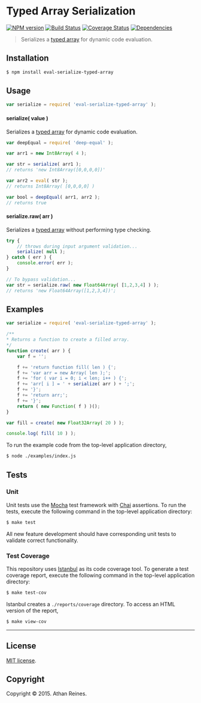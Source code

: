 Typed Array Serialization
===
[![NPM version][npm-image]][npm-url] [![Build Status][travis-image]][travis-url] [![Coverage Status][codecov-image]][codecov-url] [![Dependencies][dependencies-image]][dependencies-url]

> Serializes a [typed array]() for dynamic code evaluation.


## Installation

``` bash
$ npm install eval-serialize-typed-array
```


## Usage

``` javascript
var serialize = require( 'eval-serialize-typed-array' );
```

#### serialize( value )

Serializes a [typed array]() for dynamic code evaluation.

``` javascript
var deepEqual = require( 'deep-equal' );

var arr1 = new Int8Array( 4 );

var str = serialize( arr1 );
// returns 'new Int8Array([0,0,0,0])'

var arr2 = eval( str );
// returns Int8Array( [0,0,0,0] )

var bool = deepEqual( arr1, arr2 );
// returns true
```


#### serialize.raw( arr )

Serializes a [typed array]() without performing type checking.

``` javascript
try {
	// throws during input argument validation...
	serialize( null );
} catch ( err ) {
	console.error( err );
}

// To bypass validation...
var str = serialize.raw( new Float64Array( [1,2,3,4] ) );
// returns 'new Float64Array([1,2,3,4])';
```


## Examples

``` javascript
var serialize = require( 'eval-serialize-typed-array' );

/**
* Returns a function to create a filled array.
*/
function create( arr ) {
	var f = '';

	f += 'return function fill( len ) {';
	f += 'var arr = new Array( len );';
	f += 'for ( var i = 0; i < len; i++ ) {';
	f += 'arr[ i ] = ' + serialize( arr ) + ';';
	f += '}';
	f += 'return arr;';
	f += '}';
	return ( new Function( f ) )();
}

var fill = create( new Float32Array( 20 ) );

console.log( fill( 10 ) );
```

To run the example code from the top-level application directory,

``` bash
$ node ./examples/index.js
```


## Tests

### Unit

Unit tests use the [Mocha](http://mochajs.org/) test framework with [Chai](http://chaijs.com) assertions. To run the tests, execute the following command in the top-level application directory:

``` bash
$ make test
```

All new feature development should have corresponding unit tests to validate correct functionality.


### Test Coverage

This repository uses [Istanbul](https://github.com/gotwarlost/istanbul) as its code coverage tool. To generate a test coverage report, execute the following command in the top-level application directory:

``` bash
$ make test-cov
```

Istanbul creates a `./reports/coverage` directory. To access an HTML version of the report,

``` bash
$ make view-cov
```


---
## License

[MIT license](http://opensource.org/licenses/MIT).


## Copyright

Copyright &copy; 2015. Athan Reines.


[npm-image]: http://img.shields.io/npm/v/eval-serialize-typed-array.svg
[npm-url]: https://npmjs.org/package/eval-serialize-typed-array

[travis-image]: http://img.shields.io/travis/kgryte/eval-serialize-typed-array/master.svg
[travis-url]: https://travis-ci.org/kgryte/eval-serialize-typed-array

[codecov-image]: https://img.shields.io/codecov/c/github/kgryte/eval-serialize-typed-array/master.svg
[codecov-url]: https://codecov.io/github/kgryte/eval-serialize-typed-array?branch=master

[dependencies-image]: http://img.shields.io/david/kgryte/eval-serialize-typed-array.svg
[dependencies-url]: https://david-dm.org/kgryte/eval-serialize-typed-array

[dev-dependencies-image]: http://img.shields.io/david/dev/kgryte/eval-serialize-typed-array.svg
[dev-dependencies-url]: https://david-dm.org/dev/kgryte/eval-serialize-typed-array

[github-issues-image]: http://img.shields.io/github/issues/kgryte/eval-serialize-typed-array.svg
[github-issues-url]: https://github.com/kgryte/eval-serialize-typed-array/issues
